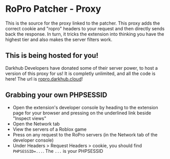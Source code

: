 # RoPro Patcher - Proxy
This is the source for the proxy linked to the patcher. This proxy adds the correct cookie and "ropro" headers to your request and then directly sends back the response. In turn, it tricks the extension into thinking you have the highest tier and also makes the server filters work.

## This is being hosted for you!
Darkhub Developers have donated some of their server power, to host a version of this proxy for us! It is completly unlimited, and all the code is here! The url is [ropro.darkhub.cloud](//ropro.darkhub.cloud)! 

## Grabbing your own PHPSESSID
- Open the extension's developer console by heading to the extension page for your browser and pressing on the underlined link beside "Inspect views"
- Open the Network tab
- View the servers of a Roblox game
- Press on any request to the RoPro servers (in the Network tab of the developer console)
- Under Headers > Request Headers > cookie, you should find `PHPSESSID=...`. The `...` is your PHPSESSID
